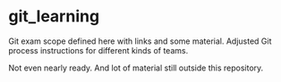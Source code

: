 # git_learning
Git exam scope defined here with links and some material. Adjusted Git process instructions for different kinds of teams.

Not even nearly ready. And lot of material still outside this repository.

